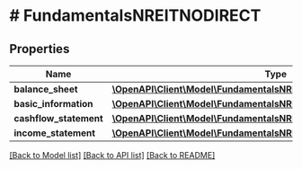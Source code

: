 # # FundamentalsNREITNODIRECT

## Properties

Name | Type | Description | Notes
------------ | ------------- | ------------- | -------------
**balance_sheet** | [**\OpenAPI\Client\Model\FundamentalsNREITNODIRECTBalanceSheet**](FundamentalsNREITNODIRECTBalanceSheet.md) |  | [optional]
**basic_information** | [**\OpenAPI\Client\Model\FundamentalsNREITNODIRECTBasicInformation**](FundamentalsNREITNODIRECTBasicInformation.md) |  | [optional]
**cashflow_statement** | [**\OpenAPI\Client\Model\FundamentalsNREITNODIRECTCashflowStatement**](FundamentalsNREITNODIRECTCashflowStatement.md) |  | [optional]
**income_statement** | [**\OpenAPI\Client\Model\FundamentalsNREITNODIRECTIncomeStatement**](FundamentalsNREITNODIRECTIncomeStatement.md) |  | [optional]

[[Back to Model list]](../../README.md#models) [[Back to API list]](../../README.md#endpoints) [[Back to README]](../../README.md)
